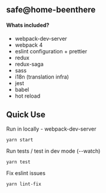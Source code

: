 ## safe@home-beenthere

#### Whats included?
- webpack-dev-server
- webpack 4
- eslint configuration + prettier 
- redux
- redux-saga
- sass
- i18n (translation infra)
- jest
- babel
- hot reload


## Quick Use

Run in locally - webpack-dev-server

```
yarn start
```

Run tests / test in dev mode (--watch)

```
yarn test
```

Fix eslint issues

```
yarn lint-fix
```
